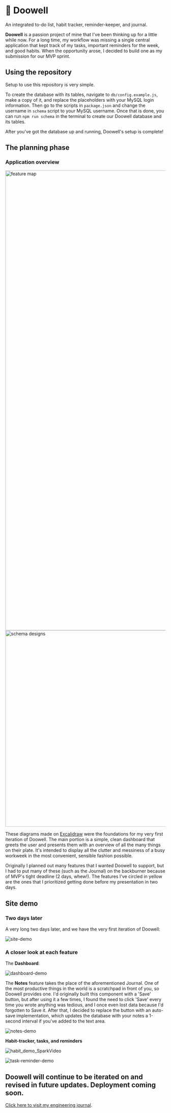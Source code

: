 # 🐙 Doowell
An integrated to-do list, habit tracker, reminder-keeper, and journal.

__Doowell__ is a passion project of mine that I've been thinking up for a little while now. For a long time, my workflow was missing a single central application that kept track of my tasks, important reminders for the week, and good habits. When the opportunity arose, I decided to build one as my submission for our MVP sprint.

## Using the repository
Setup to use this repository is very simple.

To create the database with its tables, navigate to `db/config.example.js`, make a copy of it, and replace the placeholders with your MySQL login information.
Then go to the scripts in `package.json` and change the username in `schema` script to your MySQL username. Once that is done, you can run `npm run schema` in the terminal to create our Doowell database and its tables.

After you've got the database up and running, Doowell's setup is complete!

## The planning phase
### Application overview

<img width="1440" alt="feature map" src="https://user-images.githubusercontent.com/47910950/144663955-1443b759-4ebc-4ec9-bd7e-c3328ebb34f4.png">

<img width="615" alt="schema designs" src="https://user-images.githubusercontent.com/47910950/144663094-def2a1c9-e3fa-43cb-9001-f35aa3ed1dba.png">


These diagrams made on [Excalidraw](https://excalidraw.com/) were the foundations for my very first iteration of Doowell. The main portion is a simple, clean dashboard that greets the user and presents them with an overview of all the many things on their plate.
It's intended to display all the clutter and messiness of a busy workweek in the most convenient, sensible fashion possible.

Originally I planned out many features that I wanted Doowell to support, but I had to put many of these (such as the Journal) on the backburner because of MVP's tight deadline (2 days, whew!). The features I've circled in yellow are the ones that I prioritized getting done before my presentation in two days.

## Site demo
### Two days later
A very long two days later, and we have the very first iteration of Doowell:

![site-demo](https://user-images.githubusercontent.com/47910950/144932112-ecb03676-354b-4491-84fe-f46e392bc0b1.gif)

### A closer look at each feature

The **Dashboard**:

![dashboard-demo](https://user-images.githubusercontent.com/47910950/144933325-8fec7baa-9bab-4e0e-997e-a70c03df4b94.gif)


The **Notes** feature takes the place of the aforementioned Journal. One of the most productive things in the world is a scratchpad in front of you, so Doowell provides one. 
I'd originally built this component with a 'Save' button, but after using it a few times, I found the need to click 'Save' every time you wrote anything was tedious, and I once even lost data because I'd forgotten to Save it. After that, I decided to replace the button with an auto-save implementation, which updates the database with your notes a 1-second interval if you've added to the text area.

![notes-demo](https://user-images.githubusercontent.com/47910950/144933721-2845883b-c281-425d-aaa0-c9edc079f23e.gif)

**Habit-tracker, tasks, and reminders**

![habit_demo_SparkVideo](https://user-images.githubusercontent.com/47910950/144934506-50bb19e4-aeef-4050-be53-bff82c5d2ea5.gif)

![task-reminder-demo](https://user-images.githubusercontent.com/47910950/144934556-20c59ddf-6e7c-4cd4-9517-a6e520d1af40.gif)


## Doowell will continue to be iterated on and revised in future updates. Deployment coming soon.

[Click here to visit my engineering journal](https://cute-yak-17c.notion.site/Doowell-Engineering-journal-03faba2afd5c4c7abb2277fadfeaf76a).
